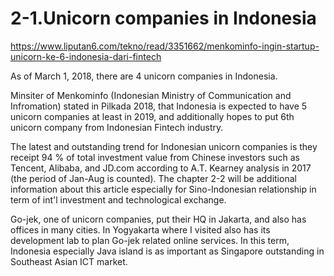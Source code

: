 # 2-1.Unicorn companies in Indonesia
https://www.liputan6.com/tekno/read/3351662/menkominfo-ingin-startup-unicorn-ke-6-indonesia-dari-fintech

As of March 1, 2018, there are 4 unicorn companies in Indonesia.

Minsiter of Menkominfo (Indonesian Ministry of Communication and Infromation) stated in Pilkada 2018, that Indonesia is expected to have
5 unicorn companies at least in 2019, and additionally hopes to put 6th unicorn company from Indonesian Fintech industry.

The latest and outstanding trend for Indonesian unicorn companies is they receipt 94 % of total investment value from Chinese investors such as 
Tencent, Alibaba, and JD.com according to A.T. Kearney analysis in 2017 (the period of Jan-Aug is counted). The chapter 2-2 will be additional information 
about this article especially for Sino-Indonesian relationship in term of int'l investment and technological exchange.

Go-jek, one of unicorn companies, put their HQ in Jakarta, and also has offices in many cities. In Yogyakarta where I visited also has its development lab to plan Go-jek related online services.
In this term, Indonesia especially Java island is as important as Singapore outstanding in Southeast Asian ICT market.

